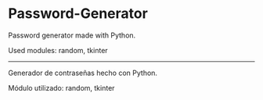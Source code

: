 # Password-Generator

Password generator made with Python.

Used modules: random, tkinter

___________________________

Generador de contraseñas hecho con Python.

Módulo utilizado: random, tkinter

